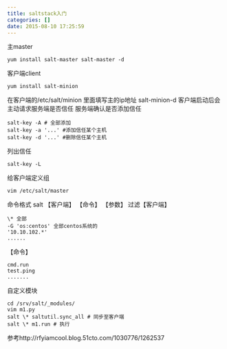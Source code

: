 ```yaml
---
title: saltstack入门
categories: []
date: 2015-08-10 17:25:59
---
```


主master
```
yum install salt-master salt-master -d
```
客户端client
```shell
yum install salt-minion
```
在客户端的/etc/salt/minion 里面填写主的ip地址
salt-minion-d
客户端启动后会主动请求服务端是否信任
服务端确认是否添加信任

```
salt-key -A # 全部添加
salt-key -a '...' #添加信任某个主机
salt-key -d '...' #删除信任某个主机
```

列出信任
```
salt-key -L
```

给客户端定义组
```
vim /etc/salt/master
```

命令格式 salt 【客户端】 【命令】 【参数】
过滤【客户端】
```
\* 全部
-G 'os:centos' 全部centos系统的
'10.10.102.*'
......
```

【命令】
```
cmd.run
test.ping
.......
```


自定义模块
```
cd /srv/salt/_modules/
vim m1.py
salt \* saltutil.sync_all # 同步至客户端
salt \* m1.run # 执行
```


参考http://rfyiamcool.blog.51cto.com/1030776/1262537
